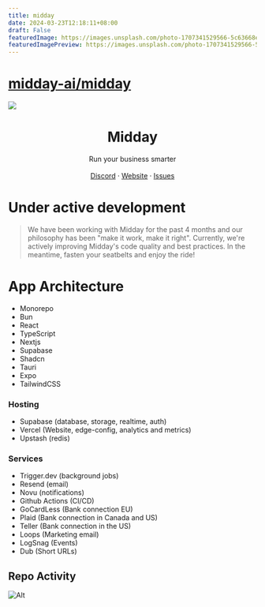 ```yaml
---
title: midday
date: 2024-03-23T12:18:11+08:00
draft: False
featuredImage: https://images.unsplash.com/photo-1707341529566-5c63668edc11?ixid=M3w0NjAwMjJ8MHwxfHJhbmRvbXx8fHx8fHx8fDE3MTExNjczNzZ8&ixlib=rb-4.0.3
featuredImagePreview: https://images.unsplash.com/photo-1707341529566-5c63668edc11?ixid=M3w0NjAwMjJ8MHwxfHJhbmRvbXx8fHx8fHx8fDE3MTExNjczNzZ8&ixlib=rb-4.0.3
---
```


# [midday-ai/midday](https://github.com/midday-ai/midday)

![](github.gif)

<p align="center">
	<h1 align="center"><b>Midday</b></h1>
<p align="center">
    Run your business smarter
    <br />
    <br />
    <a href="https://go.midday.ai/anPiuRx">Discord</a>
    ·
    <a href="https://midday.ai">Website</a>
    ·
    <a href="https://github.com/midday-ai/midday/issues">Issues</a>
  </p>
</p>

# Under active development

> We have been working with Midday for the past 4 months and our philosophy has been "make it work, make it right". Currently, we're actively improving Midday's code quality and best practices. In the meantime, fasten your seatbelts and enjoy the ride!

# App Architecture

- Monorepo
- Bun
- React
- TypeScript
- Nextjs
- Supabase
- Shadcn
- Tauri
- Expo
- TailwindCSS

### Hosting

- Supabase (database, storage, realtime, auth)
- Vercel (Website, edge-config, analytics and metrics)
- Upstash (redis)

### Services

- Trigger.dev (background jobs)
- Resend (email)
- Novu (notifications)
- Github Actions (CI/CD)
- GoCardLess (Bank connection EU)
- Plaid (Bank connection in Canada and US)
- Teller (Bank connection in the US)
- Loops (Marketing email)
- LogSnag (Events)
- Dub (Short URLs)

## Repo Activity

![Alt](https://repobeats.axiom.co/api/embed/96aae855e5dd87c30d53c1d154b37cf7aa5a89b3.svg "Repobeats analytics image")
